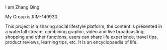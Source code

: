  I am Zhang Qing

My Group is RIM-140930

This project is a sharing social lifestyle platform, the content is presented in a waterfall stream, combining graphic, video and live broadcasting, shopping and other functions, users can share life experience, travel tips, product reviews, learning tips, etc. It is an encyclopaedia of life.